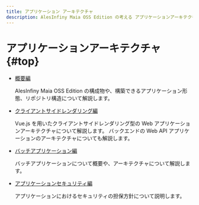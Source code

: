 ```yaml
---
title: アプリケーション アーキテクチャ
description: AlesInfiny Maia OSS Edition の考える アプリケーションアーキテクチャについて解説します。
---
```


# アプリケーションアーキテクチャ {#top}

- [概要編](overview/index.md)

    AlesInfiny Maia OSS Edition の構成物や、構築できるアプリケーション形態、リポジトリ構造について解説します。

- [クライアントサイドレンダリング編](client-side-rendering/index.md)

    Vue.js を用いたクライアントサイドレンダリング型の Web アプリケーションアーキテクチャについて解説します。
    バックエンドの Web API アプリケーションのアーキテクチャについても解説します。

- [バッチアプリケーション編](batch-application/index.md)

    バッチアプリケーションについて概要や、アーキテクチャについて解説します。

- [アプリケーションセキュリティ編](./security/index.md)

    アプリケーションにおけるセキュリティの担保方針について説明します。
